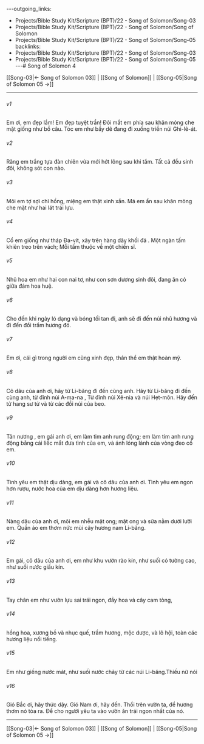 ---outgoing_links:
  - Projects/Bible Study Kit/Scripture (BPT)/22 - Song of Solomon/Song-03
  - Projects/Bible Study Kit/Scripture (BPT)/22 - Song of Solomon/Song of Solomon
  - Projects/Bible Study Kit/Scripture (BPT)/22 - Song of Solomon/Song-05
backlinks:
  - Projects/Bible Study Kit/Scripture (BPT)/22 - Song of Solomon/Song-03
  - Projects/Bible Study Kit/Scripture (BPT)/22 - Song of Solomon/Song-05
---# Song of Solomon 4

[[Song-03|← Song of Solomon 03]] | [[Song of Solomon]] | [[Song-05|Song of Solomon 05 →]]
***



###### v1 
Em ơi, em đẹp lắm! Em đẹp tuyệt trần! Đôi mắt em phía sau khăn mỏng che mặt giống như bồ câu. Tóc em như bầy dê đang đi xuống triền núi Ghi-lê-át. 

###### v2 
Răng em trắng tựa đàn chiên vừa mới hớt lông sau khi tắm. Tất cả đều sinh đôi, không sót con nào. 

###### v3 
Môi em tợ sợi chỉ hồng, miệng em thật xinh xắn. Má em ẩn sau khăn mỏng che mặt như hai lát trái lựu. 

###### v4 
Cổ em giống như tháp Đa-vít, xây trên hàng dãy khối đá . Một ngàn tấm khiên treo trên vách; Mỗi tấm thuộc về một chiến sĩ. 

###### v5 
Nhũ hoa em như hai con nai tơ, như con sơn dương sinh đôi, đang ăn cỏ giữa đám hoa huệ. 

###### v6 
Cho đến khi ngày ló dạng và bóng tối tan đi, anh sẽ đi đến núi nhũ hương và đi đến đồi trầm hương đó. 

###### v7 
Em ơi, cái gì trong người em cũng xinh đẹp, thân thể em thật hoàn mỹ. 

###### v8 
Cô dâu của anh ơi, hãy từ Li-băng đi đến cùng anh. Hãy từ Li-băng đi đến cùng anh, từ đỉnh núi A-ma-na , Từ đỉnh núi Xê-nia và núi Hẹt-môn. Hãy đến từ hang sư tử và từ các đồi núi của beo. 

###### v9 
Tân nương , em gái anh ơi, em làm tim anh rung động; em làm tim anh rung động bằng cái liếc mắt đưa tình của em, và ánh lóng lánh của vòng đeo cổ em. 

###### v10 
Tình yêu em thật dịu dàng, em gái và cô dâu của anh ơi. Tình yêu em ngon hơn rượu, nước hoa của em dịu dàng hơn hương liệu. 

###### v11 
Nàng dâu của anh ơi, môi em nhễu mật ong; mật ong và sữa nằm dưới lưỡi em. Quần áo em thơm nức mùi cây hương nam Li-băng. 

###### v12 
Em gái, cô dâu của anh ơi, em như khu vườn rào kín, như suối có tường cao, như suối nước giấu kín. 

###### v13 
Tay chân em như vườn lựu sai trái ngon, đầy hoa và cây cam tòng, 

###### v14 
hồng hoa, xương bồ và nhục quế, trầm hương, mộc dược, và lô hội, toàn các hương liệu nổi tiếng. 

###### v15 
Em như giếng nước mát, như suối nước chảy từ các núi Li-băng.Thiếu nữ nói 

###### v16 
Gió Bắc ơi, hãy thức dậy. Gió Nam ơi, hãy đến. Thổi trên vườn ta, để hương thơm nó tỏa ra. Để cho người yêu ta vào vườn ăn trái ngon nhất của nó.

***
[[Song-03|← Song of Solomon 03]] | [[Song of Solomon]] | [[Song-05|Song of Solomon 05 →]]
